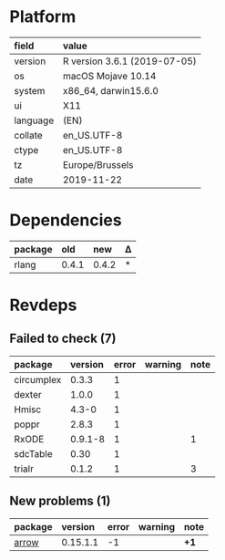 # Platform

|field    |value                        |
|:--------|:----------------------------|
|version  |R version 3.6.1 (2019-07-05) |
|os       |macOS Mojave 10.14           |
|system   |x86_64, darwin15.6.0         |
|ui       |X11                          |
|language |(EN)                         |
|collate  |en_US.UTF-8                  |
|ctype    |en_US.UTF-8                  |
|tz       |Europe/Brussels              |
|date     |2019-11-22                   |

# Dependencies

|package |old   |new   |Δ  |
|:-------|:-----|:-----|:--|
|rlang   |0.4.1 |0.4.2 |*  |

# Revdeps

## Failed to check (7)

|package    |version |error |warning |note |
|:----------|:-------|:-----|:-------|:----|
|circumplex |0.3.3   |1     |        |     |
|dexter     |1.0.0   |1     |        |     |
|Hmisc      |4.3-0   |1     |        |     |
|poppr      |2.8.3   |1     |        |     |
|RxODE      |0.9.1-8 |1     |        |1    |
|sdcTable   |0.30    |1     |        |     |
|trialr     |0.1.2   |1     |        |3    |

## New problems (1)

|package                    |version  |error |warning |note   |
|:--------------------------|:--------|:-----|:-------|:------|
|[arrow](problems.md#arrow) |0.15.1.1 |-1    |        |__+1__ |

